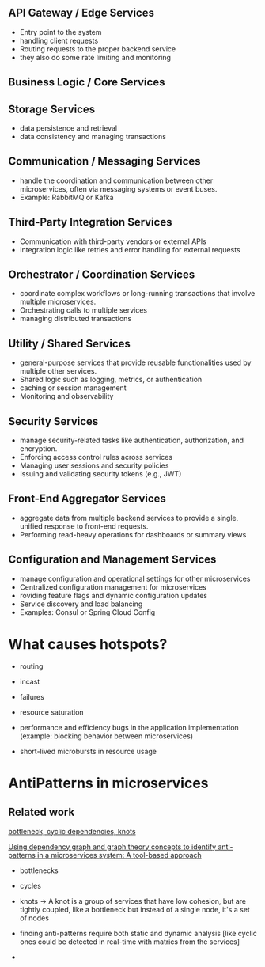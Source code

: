 ## API Gateway / Edge Services

- Entry point to the system
- handling client requests
- Routing requests to the proper backend service 
- they also do some rate limiting and monitoring

## Business Logic / Core Services

## Storage Services
- data persistence and retrieval
- data consistency and managing transactions

## Communication / Messaging Services
- handle the coordination and communication between other microservices, often via messaging systems or event buses.
- Example: RabbitMQ or Kafka

##  Third-Party Integration Services
- Communication with third-party vendors or external APIs
- integration logic like retries and error handling for external requests

## Orchestrator / Coordination Services
- coordinate complex workflows or long-running transactions that involve multiple microservices.
- Orchestrating calls to multiple services
- managing distributed transactions

## Utility / Shared Services
- general-purpose services that provide reusable functionalities used by multiple other services.
- Shared logic such as logging, metrics, or authentication
- caching or session management
- Monitoring and observability

## Security Services
- manage security-related tasks like authentication, authorization, and encryption.
- Enforcing access control rules across services
- Managing user sessions and security policies
- Issuing and validating security tokens (e.g., JWT)

## Front-End Aggregator Services
- aggregate data from multiple backend services to provide a single, unified response to front-end requests.
- Performing read-heavy operations for dashboards or summary views

## Configuration and Management Services
- manage configuration and operational settings for other microservices
- Centralized configuration management for microservices
- roviding feature flags and dynamic configuration updates
- Service discovery and load balancing
- Examples: Consul or Spring Cloud Config






# What causes hotspots? 
- routing 
- incast 
- failures  
- resource saturation
- performance and efficiency bugs in the application implementation (example: blocking behavior between microservices)

- short-lived microbursts in resource usage


# AntiPatterns in microservices

## Related work
[ bottleneck, cyclic dependencies, knots](https://ieeexplore.ieee.org/stamp/stamp.jsp?arnumber=10015027)

[Using dependency graph and graph theory concepts to identify anti-patterns in a microservices system: A tool-based approach](https://www.researchgate.net/profile/Indika-Perera-3/publication/353807234_Using_dependency_graph_and_graph_theory_concepts_to_identify_anti-patterns_in_a_microservices_system_A_tool-based_approach/links/6112bf501e95fe241ac26936/Using-dependency-graph-and-graph-theory-concepts-to-identify-anti-patterns-in-a-microservices-system-A-tool-based-approach.pdf)

-  bottlenecks
- cycles
- knots -> A knot is a group of services that have low cohesion, but are tightly coupled, like a bottleneck but instead of a single node, it's a set of nodes

- finding anti-patterns require both static and dynamic analysis [like cyclic ones could be detected in real-time with matrics from the services]

- 